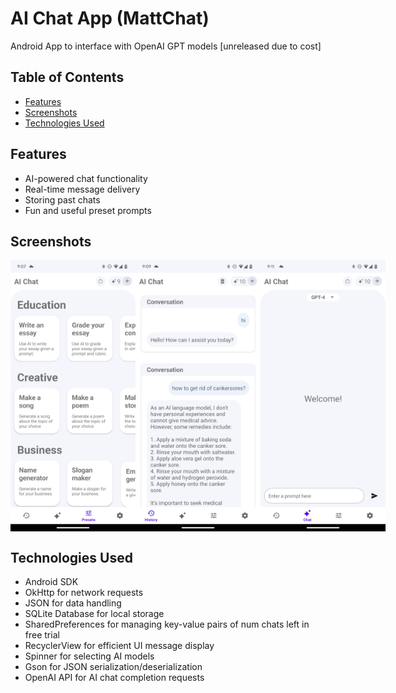 # AI Chat App (MattChat)
Android App to interface with OpenAI GPT models [unreleased due to cost]

## Table of Contents
- [Features](#features)
- [Screenshots](#screenshots)
- [Technologies Used](#technologies-used)

## Features
- AI-powered chat functionality
- Real-time message delivery
- Storing past chats
- Fun and useful preset prompts

## Screenshots
<div style="display: flex; justify-content: space-around;">
    <img src="screenshots_ai/Screenshot_20231012-210742.png" alt="Presets" width="200">
    <img src="screenshots_ai/Screenshot_20231012-210932.png" alt="Past Conversations" width="200">
    <img src="screenshots_ai/Screenshot_20231012-211126.png" alt="Main Page" width="200">
</div>


## Technologies Used
- Android SDK
- OkHttp for network requests
- JSON for data handling
- SQLite Database for local storage
- SharedPreferences for managing key-value pairs of num chats left in free trial
- RecyclerView for efficient UI message display
- Spinner for selecting AI models
- Gson for JSON serialization/deserialization
- OpenAI API for AI chat completion requests

